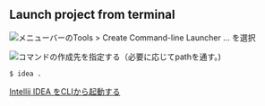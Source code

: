 ## Launch project from terminal

![メニューバーのTools > Create Command-line Launcher ... を選択](https://cdn-ak.f.st-hatena.com/images/fotolife/e/ema_hiro/20190215/20190215234024.png)

![コマンドの作成先を指定する（必要に応じてpathを通す。)](https://cdn-ak.f.st-hatena.com/images/fotolife/e/ema_hiro/20190215/20190215234353.png)

```
$ idea .
```

[Intellij IDEA をCLIから起動する](https://ema-hiro.hatenablog.com/entry/2019/02/15/234745)
